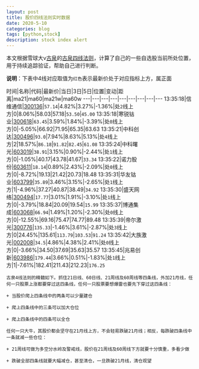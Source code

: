 ```yaml
---
layout: post
title: 股价四线法则实时数据
date: 2020-5-10
categories: blog
tags: [python,stock]
description: stock index alert
---
```



本文根据雪球大v[古泉](https://xueqiu.com/u/7148646888)的[古泉四线法则](https://xueqiu.com/7148646888/130498192)，计算了自己的一些自选股当前所处位置，用于持续追踪验证，帮助自己进行判断。

**说明**：下表中4线对应取值为`红色`表示最新价处于对应指标上方，属正面

时间|名称|代码|最新价|当日|3日|5日|位置|变动|距离|ma21|ma60|ma21w|ma60w
---|---|---|---|---|---|---|---|---
13:35:18|信维通信|[300136](https://xueqiu.com/S/SZ300136)|`57.14`|4.82%|3.27%|-1.36%|处`2`线上方|0|8.06%|58.03|57.18|`53.50`|`45.00`
13:35:18|寒锐钴业|[300618](https://xueqiu.com/S/SZ300618)|`63.45`|3.59%|1.84%|-3.39%|处`0`线上方|0|-5.05%|66.92|71.95|65.35|63.63
13:35:21|中科创达|[300496](https://xueqiu.com/S/SZ300496)|`93.0`|7.94%|8.63%|5.13%|处`4`线上方|2|18.57%|`86.18`|`91.82`|`82.45`|`61.08`
13:35:24|中科曙光|[603019](https://xueqiu.com/S/SH603019)|`38.91`|3.15%|0.90%|-2.44%|处`1`线上方|0|-1.05%|40.17|43.78|41.67|`33.34`
13:35:22|诺力股份|[603611](https://xueqiu.com/S/SH603611)|`18.14`|0.89%|2.43%|-2.09%|处`0`线上方|0|-8.72%|19.13|21.42|20.73|18.48
13:35:31|华友钴业|[603799](https://xueqiu.com/S/SH603799)|`35.89`|3.46%|3.15%|-2.65%|处`1`线上方|1|-4.96%|37.27|40.87|38.49|`34.92`
13:35:30|盛天网络|[300494](https://xueqiu.com/S/SZ300494)|`17.77`|3.01%|1.91%|-3.10%|处`1`线上方|0|-3.79%|18.84|20.09|19.54|`15.99`
13:35:37|博通集成|[603068](https://xueqiu.com/S/SH603068)|`66.94`|1.49%|1.20%|-2.30%|处`0`线上方|0|-12.55%|69.16|75.47|74.77|89.48
13:35:39|帝尔激光|[300776](https://xueqiu.com/S/SZ300776)|`135.33`|-1.46%|3.61%|-2.87%|处`3`线上方|0|24.45%|135.61|`113.79`|`103.53`|`91.24`
13:35:42|大族激光|[002008](https://xueqiu.com/S/SZ002008)|`34.5`|4.86%|4.38%|2.41%|处`0`线上方|0|-3.66%|34.50|37.69|35.63|35.57
13:35:45|兆易创新|[603986](https://xueqiu.com/S/SH603986)|`179.44`|3.66%|0.51%|-1.83%|处`1`线上方|1|-7.61%|182.41|211.43|212.23|`176.25`

```
古泉4线法则的精髓如下。抓住21日线、60日线、21周线及60周线等四条线，外加21月线，任何一只股票上涨都要穿过这四条线，任何一只股票要想爆雷也要先下穿过这四条线：

+ 当股价爬上四条线中的两条可以少量建仓

+ 爬上四条线中的三条可以加大仓位

+ 爬上四条线中的四条可以全仓

任何一只大牛，其股价都会坚守在21月线上方，不会轻易跌破21月线；相反，每跌破四条线中一条就减一些仓位：

+ 21周线可做为多空分水岭及警戒线，股价在21周线及60周线下方就要十分慎重，多看少做

+ 跌破全部四条线就要大幅减仓，甚至清仓，一旦跌破21月线，清仓观望
```